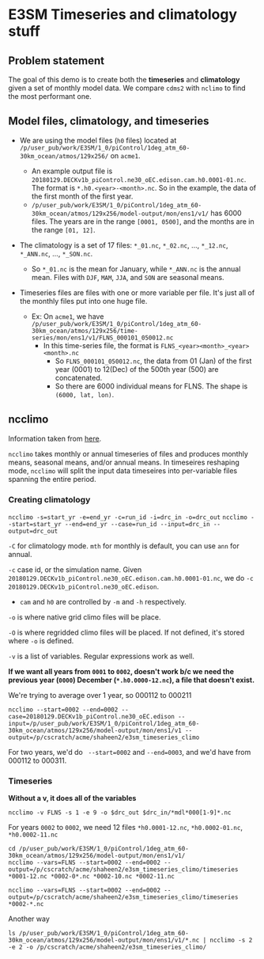 # E3SM Timeseries and climatology stuff

## Problem statement
The goal of this demo is to create both the **timeseries** and **climatology** given a set of monthly model data. We compare `cdms2` with `nclimo` to find the most performant one.

## Model files, climatology, and timeseries

* We are using the model files (`h0` files) located at `/p/user_pub/work/E3SM/1_0/piControl/1deg_atm_60-30km_ocean/atmos/129x256/` on `acme1`.
  * An example output file is `20180129.DECKv1b_piControl.ne30_oEC.edison.cam.h0.0001-01.nc`. The format is `*.h0.<year>-<month>.nc`. So in the example, the data of the first month of the first year.
  * `/p/user_pub/work/E3SM/1_0/piControl/1deg_atm_60-30km_ocean/atmos/129x256/model-output/mon/ens1/v1/` has 6000 files. The years are in the range `[0001, 0500]`, and the months are in the range `[01, 12]`.

* The climatology is a set of 17 files: `*_01.nc`, `*_02.nc`, ..., `*_12.nc`, `*_ANN.nc`, ..., `*_SON.nc`.
  * So `*_01.nc` is the mean for January, while `*_ANN.nc` is the annual mean. Files with `DJF`, `MAM`, `JJA`, and `SON` are seasonal means.
* Timeseries files are files with one or more variable per file. It's just all of the monthly files put into one huge file.
   * Ex: On `acme1`, we have `/p/user_pub/work/E3SM/1_0/piControl/1deg_atm_60-30km_ocean/atmos/129x256/time-series/mon/ens1/v1/FLNS_000101_050012.nc`
       * In this time-series file, the format is `FLNS_<year><month>_<year><month>.nc`
           * So `FLNS_000101_050012.nc`, the data from 01 (Jan) of the first year (0001) to 12(Dec) of the 500th year (500) are concatenated.
           * So there are 6000 individual means for FLNS. The shape is `(6000, lat, lon)`.

## ncclimo
Information taken from [here](https://acme-climate.atlassian.net/wiki/spaces/SIM/pages/31129737/Generate+Regrid+and+Split+Climatologies+climo+files+with+ncclimo+and+ncremap).

`ncclimo` takes monthly or annual timeseries of files and produces monthly means, seasonal means, and/or annual means. In timeseires reshaping mode, `ncclimo` will split the input data timeseires into per-variable files spanning the entire period.

### Creating climatology

`ncclimo -s=start_yr -e=end_yr -c=run_id -i=drc_in -o=drc_out`
`ncclimo --start=start_yr --end=end_yr --case=run_id --input=drc_in --output=drc_out`

`-C` for climatology mode. `mth` for monthly is default, you can use `ann` for annual.

`-c` case id, or the simulation name. Given `20180129.DECKv1b_piControl.ne30_oEC.edison.cam.h0.0001-01.nc`, we do `-c 20180129.DECKv1b_piControl.ne30_oEC.edison`.
  * `cam` and `h0` are controlled by `-m` and `-h` respectively.

`-o` is where native grid climo files will be place.

`-O` is where regridded climo files will be placed. If not defined, it's stored where `-o` is defined.

`-v` is a list of variables. Regular expressions work as well.



**If we want all years from `0001` to `0002`, doesn't work b/c we need the previous year (`0000`) December (`*.h0.0000-12.nc`), a file that doesn't exist.**

We're trying to average over 1 year, so 000112 to 000211
```
ncclimo --start=0002 --end=0002 --case=20180129.DECKv1b_piControl.ne30_oEC.edison --input=/p/user_pub/work/E3SM/1_0/piControl/1deg_atm_60-30km_ocean/atmos/129x256/model-output/mon/ens1/v1 --output=/p/cscratch/acme/shaheen2/e3sm_timeseries_climo
```

For two years, we'd do ` --start=0002` and `--end=0003`, and we'd have from 000112 to 000311.

### Timeseries
**Without a v, it does all of the variables**
```
ncclimo -v FLNS -s 1 -e 9 -o $drc_out $drc_in/*mdl*000[1-9]*.nc
```

For years `0002` to `0002`, we need 12 files `*h0.0001-12.nc`, `*h0.0002-01.nc`, `*h0.0002-11.nc`
```
cd /p/user_pub/work/E3SM/1_0/piControl/1deg_atm_60-30km_ocean/atmos/129x256/model-output/mon/ens1/v1/
ncclimo --vars=FLNS --start=0002 --end=0002 --output=/p/cscratch/acme/shaheen2/e3sm_timeseries_climo/timeseries *0001-12.nc *0002-0*.nc *0002-10.nc *0002-11.nc

ncclimo --vars=FLNS --start=0002 --end=0002 --output=/p/cscratch/acme/shaheen2/e3sm_timeseries_climo/timeseries *0002-*.nc
```

Another way
```
ls /p/user_pub/work/E3SM/1_0/piControl/1deg_atm_60-30km_ocean/atmos/129x256/model-output/mon/ens1/v1/*.nc | ncclimo -s 2 -e 2 -o /p/cscratch/acme/shaheen2/e3sm_timeseries_climo/
```